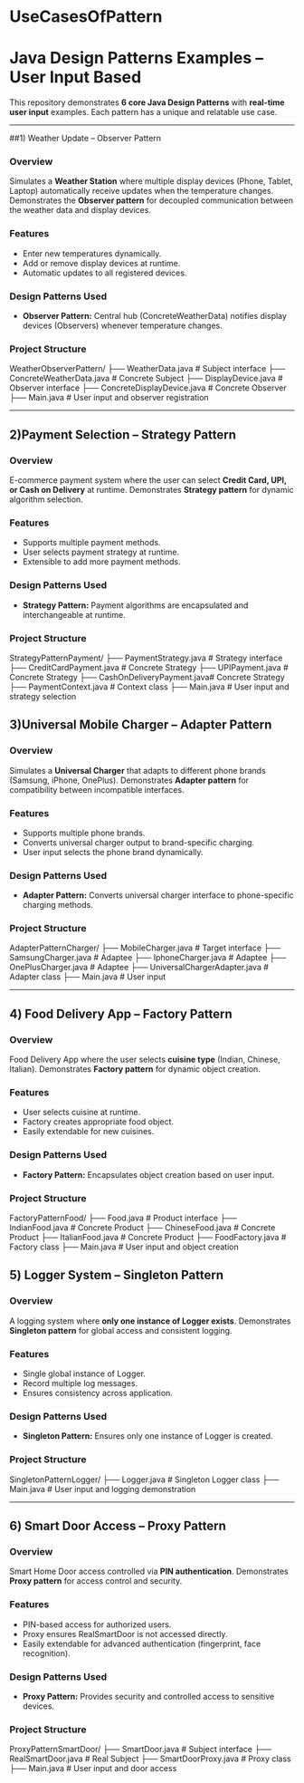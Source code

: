 # UseCasesOfPattern
# Java Design Patterns Examples – User Input Based

This repository demonstrates **6 core Java Design Patterns** with **real-time user input** examples. Each pattern has a unique and relatable use case.

---

##1) Weather Update – Observer Pattern

### Overview
Simulates a **Weather Station** where multiple display devices (Phone, Tablet, Laptop) automatically receive updates when the temperature changes. Demonstrates the **Observer pattern** for decoupled communication between the weather data and display devices.

### Features
- Enter new temperatures dynamically.
- Add or remove display devices at runtime.
- Automatic updates to all registered devices.

### Design Patterns Used
- **Observer Pattern:** Central hub (ConcreteWeatherData) notifies display devices (Observers) whenever temperature changes.

### Project Structure
WeatherObserverPattern/
├── WeatherData.java # Subject interface
├── ConcreteWeatherData.java # Concrete Subject
├── DisplayDevice.java # Observer interface
├── ConcreteDisplayDevice.java # Concrete Observer
├── Main.java # User input and observer registration


---

## 2️)Payment Selection – Strategy Pattern

### Overview
E-commerce payment system where the user can select **Credit Card, UPI, or Cash on Delivery** at runtime. Demonstrates **Strategy pattern** for dynamic algorithm selection.

### Features
- Supports multiple payment methods.
- User selects payment strategy at runtime.
- Extensible to add more payment methods.

### Design Patterns Used
- **Strategy Pattern:** Payment algorithms are encapsulated and interchangeable at runtime.

### Project Structure
StrategyPatternPayment/
├── PaymentStrategy.java # Strategy interface
├── CreditCardPayment.java # Concrete Strategy
├── UPIPayment.java # Concrete Strategy
├── CashOnDeliveryPayment.java# Concrete Strategy
├── PaymentContext.java # Context class
├── Main.java # User input and strategy selection



## 3️)Universal Mobile Charger – Adapter Pattern

### Overview
Simulates a **Universal Charger** that adapts to different phone brands (Samsung, iPhone, OnePlus). Demonstrates **Adapter pattern** for compatibility between incompatible interfaces.

### Features
- Supports multiple phone brands.
- Converts universal charger output to brand-specific charging.
- User input selects the phone brand dynamically.

### Design Patterns Used
- **Adapter Pattern:** Converts universal charger interface to phone-specific charging methods.

### Project Structure
AdapterPatternCharger/
├── MobileCharger.java # Target interface
├── SamsungCharger.java # Adaptee
├── IphoneCharger.java # Adaptee
├── OnePlusCharger.java # Adaptee
├── UniversalChargerAdapter.java # Adapter class
├── Main.java # User input


---

## 4️) Food Delivery App – Factory Pattern

### Overview
Food Delivery App where the user selects **cuisine type** (Indian, Chinese, Italian). Demonstrates **Factory pattern** for dynamic object creation.

### Features
- User selects cuisine at runtime.
- Factory creates appropriate food object.
- Easily extendable for new cuisines.

### Design Patterns Used
- **Factory Pattern:** Encapsulates object creation based on user input.

### Project Structure

FactoryPatternFood/
├── Food.java # Product interface
├── IndianFood.java # Concrete Product
├── ChineseFood.java # Concrete Product
├── ItalianFood.java # Concrete Product
├── FoodFactory.java # Factory class
├── Main.java # User input and object creation

## 5️) Logger System – Singleton Pattern

### Overview
A logging system where **only one instance of Logger exists**. Demonstrates **Singleton pattern** for global access and consistent logging.

### Features
- Single global instance of Logger.
- Record multiple log messages.
- Ensures consistency across application.

### Design Patterns Used
- **Singleton Pattern:** Ensures only one instance of Logger is created.

### Project Structure
SingletonPatternLogger/
├── Logger.java # Singleton Logger class
├── Main.java # User input and logging demonstration


---

## 6️) Smart Door Access – Proxy Pattern

### Overview
Smart Home Door access controlled via **PIN authentication**. Demonstrates **Proxy pattern** for access control and security.

### Features
- PIN-based access for authorized users.
- Proxy ensures RealSmartDoor is not accessed directly.
- Easily extendable for advanced authentication (fingerprint, face recognition).

### Design Patterns Used
- **Proxy Pattern:** Provides security and controlled access to sensitive devices.

### Project Structure

ProxyPatternSmartDoor/
├── SmartDoor.java # Subject interface
├── RealSmartDoor.java # Real Subject
├── SmartDoorProxy.java # Proxy class
├── Main.java # User input and door access

